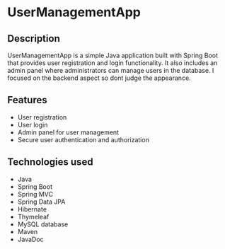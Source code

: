 # UserManagementApp

## Description
UserManagementApp is a simple Java application built with Spring Boot that provides user registration and login functionality. It also includes an admin panel where administrators can manage users in the database. I focused on the backend aspect so dont judge the appearance.

## Features
- User registration
- User login
- Admin panel for user management
- Secure user authentication and authorization

## Technologies used
- Java
- Spring Boot
- Spring MVC
- Spring Data JPA
- Hibernate
- Thymeleaf
- MySQL database
- Maven
- JavaDoc
